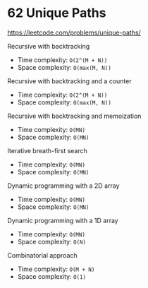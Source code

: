 # 62 Unique Paths

https://leetcode.com/problems/unique-paths/

Recursive with backtracking
- Time complexity: `O(2^(M + N))`
- Space complexity: `O(max(M, N))`

Recursive with backtracking and a counter
- Time complexity: `O(2^(M + N))`
- Space complexity: `O(max(M, N))`

Recursive with backtracking and memoization
- Time complexity: `O(MN)`
- Space complexity: `O(MN)`

Iterative breath-first search
- Time complexity: `O(MN)`
- Space complexity: `O(MN)`

Dynamic programming with a 2D array
- Time complexity: `O(MN)`
- Space complexity: `O(MN)`

Dynamic programming with a 1D array
- Time complexity: `O(MN)`
- Space complexity: `O(N)`

Combinatorial approach
- Time complexity: `O(M + N)`
- Space complexity: `O(1)`
